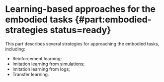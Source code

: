 # Learning-based approaches for the embodied tasks   {#part:embodied-strategies status=ready}

This part describes several strategies for approaching the embodied tasks, including:

* Reinforcement learning;
* Imitation learning from simulations;
* Imitation learning from logs;
* Transfer learning.
